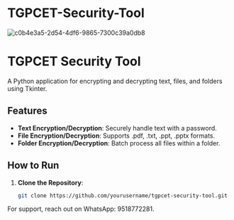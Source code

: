 # TGPCET-Security-Tool

![c0b4e3a5-2d54-4df6-9865-7300c39a0db8](https://github.com/user-attachments/assets/407f0de7-1dd2-4815-8062-3e83e9d004ea)

# TGPCET Security Tool

A Python application for encrypting and decrypting text, files, and folders using Tkinter.

## Features

- **Text Encryption/Decryption**: Securely handle text with a password.
- **File Encryption/Decryption**: Supports .pdf, .txt, .ppt, .pptx formats.
- **Folder Encryption/Decryption**: Batch process all files within a folder.

## How to Run

1. **Clone the Repository**:
   ```bash
   git clone https://github.com/yourusername/tgpcet-security-tool.git
For support, reach out on WhatsApp: 9518772281.
